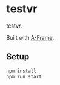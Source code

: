 # testvr

testvr.

Built with [A-Frame](https://aframe.io).

## Setup

```sh
npm install
npm run start
```
